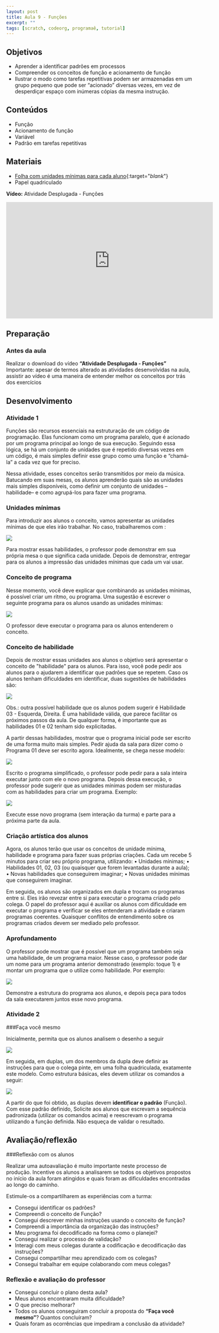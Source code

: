 ```yaml
---
layout: post
title: Aula 9 - Funções
excerpt: ""
tags: [scratch, codeorg, programaê, tutorial]
---
```


## Objetivos
 - Aprender a identificar padrões em processos
 - Compreender os conceitos de função e acionamento de função
 - Ilustrar o modo como tarefas repetitivas podem ser armazenadas em um grupo pequeno que pode ser “acionado” diversas vezes, em vez de desperdiçar espaço com inúmeras cópias da mesma instrução.

## Conteúdos
 - Função
 - Acionamento de função
 - Variável
 - Padrão em tarefas repetitivas

## Materiais
 - [Folha com unidades mínimas para cada aluno](/blocos/pdf/UnidadesMinimas){:target="_blank_"}
 - Papel quadriculado


**Vídeo:**
Atividade Desplugada - Funções

<iframe width="560" height="315" src="https://www.youtube.com/embed/NAViNTHS3LU" frameborder="0" allowfullscreen></iframe>

## Preparação

### Antes da aula

Realizar o download do vídeo **“Atividade Desplugada - Funções”**
Importante: apesar de termos alterado as atividades desenvolvidas na aula, assistir ao vídeo é uma maneira de entender melhor os conceitos por trás dos exercícios


## Desenvolvimento

### Atividade 1

Funções são recursos essenciais na estruturação de um código de programação. Elas funcionam como um programa paralelo, que é acionado por um programa principal ao longo de sua execução. Seguindo essa lógica, se há um conjunto de unidades que é repetido diversas vezes em um código, é mais simples definir esse grupo como uma função e “chamá-la” a cada vez que for preciso.

Nessa atividade, esses conceitos serão transmitidos por meio da música. Batucando em suas mesas, os alunos aprenderão quais são as unidades mais simples disponíveis, como definir um conjunto de unidades – habilidade– e como agrupá-los para fazer uma programa.

### Unidades mínimas

Para introduzir aos alunos o conceito, vamos apresentar as unidades mínimas de que eles irão trabalhar. No caso, trabalharemos com :

![](/blocos/imagens/Aula9-3.png)

Para mostrar essas habilidades, o professor pode demonstrar em sua própria mesa o que significa cada unidade. Depois de demonstrar, entregar para os alunos a impressão das unidades mínimas que cada um vai usar.

### Conceito de programa

Nesse momento, você deve explicar que combinando as unidades mínimas, é possível criar um ritmo, ou programa. Uma sugestão é escrever o seguinte programa para os alunos usando as unidades mínimas:

![](/blocos/imagens/Aula9-4.png)

O professor deve executar o programa para os alunos entenderem o conceito.

### Conceito de habilidade

Depois de mostrar essas unidades aos alunos o objetivo será apresentar o conceito de "habilidade" para os alunos. Para isso, você pode pedir aos alunos para o ajudarem a identificar que padrões que se repetem.
Caso os alunos tenham dificuldades em identificar, duas sugestões de habilidades são:

![](/blocos/imagens/Aula9-5.png)

Obs.: outra possível habilidade que os alunos podem sugerir é Habilidade 03 - Esquerda, Direita. É uma habilidade válida, que parece facilitar os próximos passos da aula. De qualquer forma, é importante que as habilidades 01 e 02 tenham sido explicitadas.

A partir dessas habilidades, mostrar que o programa inicial pode ser escrito de uma forma muito mais simples. Pedir ajuda da sala para dizer como o Programa 01 deve ser escrito agora. Idealmente, se chega nesse modelo:

![](/blocos/imagens/Aula9-6.png)

Escrito o programa simplificado, o professor pode pedir para a sala inteira executar junto com ele o novo programa. Depois dessa execução, o professor pode sugerir que as unidades mínimas podem ser misturadas com as habilidades para criar um programa. Exemplo:

![](/blocos/imagens/Aula9-7.png)

Execute esse novo programa (sem interação da turma) e parte para a próxima parte da aula.

### Criação artística dos alunos

Agora, os alunos terão que usar os conceitos de unidade mínima, habilidade e programa para fazer suas próprias criações. Cada um recebe 5 minutos para criar seu próprio programa, utilizando:
•	Unidades mínimas;
•	Habilidades 01, 02, 03 (ou quaisquer que forem levantadas durante a aula);
•	Novas habilidades que conseguirem imaginar;
•	Novas unidades mínimas que conseguirem imaginar.

Em seguida, os alunos são organizados em dupla e trocam os programas entre si. Eles irão revezar entre si para executar o programa criado pelo colega. O papel do professor aqui é auxiliar os alunos com dificuldade em executar o programa e verificar se eles entenderam a atividade e criaram programas coerentes. Quaisquer conflitos de entendimento sobre os programas criados devem ser mediado pelo professor.

### Aprofundamento

O professor pode mostrar que é possível que um programa também seja uma habilidade, de um programa maior. Nesse caso, o professor pode dar um nome para um programa anterior demonstrado (exemplo: toque 1) e montar um programa que o utilize como habilidade. Por exemplo:

![](/blocos/imagens/Aula9-8.png)

Demonstre a estrutura do programa aos alunos, e depois peça para todos da sala executarem juntos esse novo programa.


### Atividade 2

###Faça você mesmo

Inicialmente, permita que os alunos analisem o desenho a seguir

![](/blocos/imagens/Aula9-1.png)

Em seguida, em duplas, um dos membros da dupla deve definir as instruções para que o colega pinte, em uma folha quadriculada, exatamente este modelo. Como estrutura básicas, eles devem utilizar os comandos a seguir:

![](/blocos/imagens/Aula9-2.png)

A partir do que foi obtido, as duplas devem **identificar o padrão** (Função). Com esse padrão definido, Solicite aos alunos que escrevam a sequência padronizada (utilizar os comandos acima) e reescrevam o programa utilizando a função definida. Não esqueça de validar o resultado.



## Avaliação/reflexão

###Reflexão com os alunos

Realizar uma autoavaliação é muito importante neste processo de produção. Incentive os alunos a analisarem se todos os objetivos propostos no início da aula foram atingidos e quais foram as dificuldades encontradas ao longo do caminho.

Estimule-os a compartilharem as experiências com a turma:

 - Consegui identificar os padrões?
 - Compreendi o conceito de Função?
 - Consegui descrever minhas instruções usando o conceito de função?
 - Compreendi a importância da organização das instruções?
 - Meu programa foi decodificado na forma como o planejei?
 - Consegui realizar o processo de validação?
 - Interagi com meus colegas durante a codificação e decodificação das instruções?
 - Consegui compartilhar meu aprendizado com os colegas?
 - Consegui trabalhar em equipe colaborando com meus colegas?

### Reflexão e avaliação do professor
 - Consegui concluir o plano desta aula?
 - Meus alunos encontraram muita dificuldade?
 - O que preciso melhorar?
 - Todos os alunos conseguiram concluir a proposta do **“Faça você mesmo”**? Quantos concluíram?
 - Quais foram as ocorrências que impediram a conclusão da atividade?
